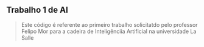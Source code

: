 ## Trabalho 1 de AI

> Este código é referente ao primeiro trabalho solicitatdo pelo professor Felipo Mor para a cadeira de Inteligênciia Artificial na universidade La Salle

